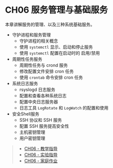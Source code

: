 # CH06 服务管理与基础服务

本章讲解服务的管理、以及三种系统基础服务。

* 守护进程和服务管理
  * 守护进程的相关概念
  * 使用 `systemctl` 显示、启动和停止服务
  * 使用 `systemctl` 配置在启动时的 启用/禁用
* 周期性任务服务
  * 周期性任务与 crond 服务
  * 修改配置文件安排 cron 任务
  * 使用 `crontab` 命令安排 cron 任务
* 系统日志服务
  * rsyslogd 日志服务
  * 配置和查看各种系统日志
  * 配置中央日志服务器
  * 日志工具 `LogRotate` 和 `LogWatch` 的配置和使用
* 安全Shell服务
  * SSH 协议和 SSH 服务
  * 配置 SSH 服务提高安全性
  * 主机密钥管理
  * 用户密钥管理


>* [CH06 - 教学指导](guidelines.md)
>* [CH06 - 实验指导](experiment_06-01.md)
>* [CH06 - 家庭作业](assignments.md)